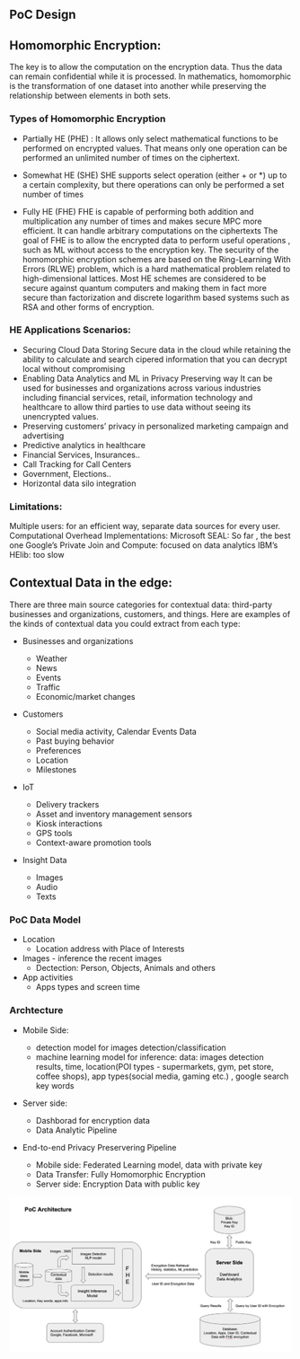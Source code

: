 ## PoC Design 

## Homomorphic Encryption:
The key is to allow the computation on the encryption data. Thus the data can remain confidential while it is processed. In mathematics, homomorphic is the transformation of one dataset into another while preserving the relationship between elements in both sets. 

### Types of Homomorphic Encryption
 - Partially HE (PHE) :
It allows only select mathematical functions to be performed on encrypted values. That means only one operation can be performed an unlimited number of times on the ciphertext.

- Somewhat HE (SHE)
SHE supports select operation (either + or *) up to a certain complexity, but there operations can only be performed a set number of times

- Fully HE (FHE)
FHE is capable of performing both addition and multiplication any number of times and makes secure MPC more efficient. It can handle arbitrary computations on the ciphertexts
The goal of FHE is to allow the encrypted data to perform useful operations , such as ML without access to the encryption key.
The security of the homomorphic encryption schemes are based on the Ring-Learning With Errors (RLWE) problem, which is a hard mathematical problem related to high-dimensional lattices. Most HE schemes are considered to be secure against quantum computers and making them in fact more secure than factorization and discrete logarithm based systems such as RSA and other forms of encryption.

### HE Applications Scenarios:
- Securing Cloud Data Storing
Secure data in the cloud while retaining the ability to calculate and search cipered information that you can decrypt local without compromising
- Enabling Data Analytics and ML in Privacy Preserving way
It can be used for businesses and organizations across various industries including financial services, retail, information technology and healthcare to allow third parties to use data without seeing its unencrypted values.
- Preserving customers’ privacy in personalized marketing campaign and advertising
- Predictive analytics in healthcare
- Financial Services, Insurances..
- Call Tracking for Call Centers
- Government, Elections..
- Horizontal data silo integration

### Limitations:
Multiple users: for an efficient way, separate data sources for every user.
Computational Overhead
Implementations: 
Microsoft SEAL: So far , the best one
Google’s Private Join and Compute: focused on data analytics
IBM’s HElib: too slow


## Contextual Data in the edge:

There are three main source categories for contextual data: third-party businesses and organizations, customers, and things. Here are examples of the kinds of contextual data you could extract from each type:

- Businesses and organizations
  - Weather
  - News
  - Events
  - Traffic
  - Economic/market changes
 
- Customers
  - Social media activity, Calendar Events Data
  - Past buying behavior
  - Preferences
  - Location
  - Milestones
 
- IoT
  - Delivery trackers
  - Asset and inventory management sensors
  - Kiosk interactions
  - GPS tools
  - Context-aware promotion tools
  
- Insight Data
  - Images
  - Audio
  - Texts

### PoC Data Model

- Location
  - Location address with Place of Interests
- Images - inference the recent images 
  - Dectection: Person, Objects, Animals and others 
- App activities
  - Apps types and screen time
 
 ### Archtecture 
 
 - Mobile Side:
   - detection model for images detection/classification 
   - machine learning model for inference: 
     data: images detection results, time, location(POI types - supermarkets, gym, pet store, coffee shops), app types(social media, gaming etc.) , google search key words
     
 - Server side:
   - Dashborad for encryption data
   - Data Analytic Pipeline
   
 - End-to-end Privacy Preservering Pipeline
   - Mobile side: Federated Learning model, data with private key
   - Data Transfer: Fully Homomorphic Encryption 
   - Server side: Encryption Data with public key
   
 ![img](https://github.com/Pyligent/privacy-preserving-poc/blob/master/pocv10.png)


